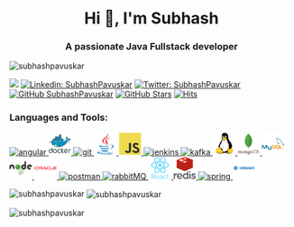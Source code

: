 <h1 align="center">Hi 👋, I'm Subhash</h1>
<h3 align="center">A passionate Java Fullstack developer</h3>

<p align="left"> <img src="https://komarev.com/ghpvc/?username=subhashpavuskar&label=Profile%20views&color=0e75b6&style=flat" alt="subhashpavuskar" /> </p>


![](https://hit.SubhashPavuskar.me/github/profile?user_id=1484002)
[![Linkedin: SubhashPavuskar](https://img.shields.io/badge/-Byungjin%20Park-blue?style=flat-square&logo=Linkedin&logoColor=white&link=https://www.linkedin.com/in/SubhashPavuskar/)](https://www.linkedin.com/in/SubhashPavuskar/)
[![Twitter: SubhashPavuskar](https://img.shields.io/twitter/follow/SubhashPavuskar?style=social)](https://twitter.com/SubhashPavuskar)
[![GitHub SubhashPavuskar](https://img.shields.io/github/followers/SubhashPavuskar?label=follow&style=social)](https://github.com/SubhashPavuskar)
[![GitHub Stars](https://img.shields.io/github/stars/SubhashPavuskar?style=social)](https://github.com/SubhashPavuskar)
[![Hits](https://komarev.com/ghpvc/?username=SubhashPavuskar&color=red&label=Hits)](https://github.com/SubhashPavuskar)

<h3 align="left">Languages and Tools:</h3>
<p align="left"> <a href="https://angular.io" target="_blank" rel="noreferrer"> <img src="https://angular.io/assets/images/logos/angular/angular.svg" alt="angular" width="40" height="40"/> </a>    <a href="https://www.docker.com/" target="_blank" rel="noreferrer"> <img src="https://raw.githubusercontent.com/devicons/devicon/master/icons/docker/docker-original-wordmark.svg" alt="docker" width="40" height="40"/> </a> <a href="https://git-scm.com/" target="_blank" rel="noreferrer"> <img src="https://www.vectorlogo.zone/logos/git-scm/git-scm-icon.svg" alt="git" width="40" height="40"/> </a>  <a href="https://www.w3.org/html/" target="_blank" rel="noreferrer"> <a href="https://www.java.com" target="_blank" rel="noreferrer"> <img src="https://raw.githubusercontent.com/devicons/devicon/master/icons/java/java-original.svg" alt="java" width="40" height="40"/> </a> <a href="https://developer.mozilla.org/en-US/docs/Web/JavaScript" target="_blank" rel="noreferrer"> <img src="https://raw.githubusercontent.com/devicons/devicon/master/icons/javascript/javascript-original.svg" alt="javascript" width="40" height="40"/> </a> <a href="https://www.jenkins.io" target="_blank" rel="noreferrer"> <img src="https://www.vectorlogo.zone/logos/jenkins/jenkins-icon.svg" alt="jenkins" width="40" height="40"/> </a> <a href="https://kafka.apache.org/" target="_blank" rel="noreferrer"> <img src="https://www.vectorlogo.zone/logos/apache_kafka/apache_kafka-icon.svg" alt="kafka" width="40" height="40"/> </a> <a href="https://www.linux.org/" target="_blank" rel="noreferrer"> <img src="https://raw.githubusercontent.com/devicons/devicon/master/icons/linux/linux-original.svg" alt="linux" width="40" height="40"/> </a> <a href="https://www.mongodb.com/" target="_blank" rel="noreferrer"> <img src="https://raw.githubusercontent.com/devicons/devicon/master/icons/mongodb/mongodb-original-wordmark.svg" alt="mongodb" width="40" height="40"/> </a> <a href="https://www.mysql.com/" target="_blank" rel="noreferrer"> <img src="https://raw.githubusercontent.com/devicons/devicon/master/icons/mysql/mysql-original-wordmark.svg" alt="mysql" width="40" height="40"/> </a> <a href="https://nodejs.org" target="_blank" rel="noreferrer"> <img src="https://raw.githubusercontent.com/devicons/devicon/master/icons/nodejs/nodejs-original-wordmark.svg" alt="nodejs" width="40" height="40"/> </a> <a href="https://www.oracle.com/" target="_blank" rel="noreferrer"> <img src="https://raw.githubusercontent.com/devicons/devicon/master/icons/oracle/oracle-original.svg" alt="oracle" width="40" height="40"/> </a> <a href="https://postman.com" target="_blank" rel="noreferrer"> <img src="https://www.vectorlogo.zone/logos/getpostman/getpostman-icon.svg" alt="postman" width="40" height="40"/> </a> <a href="https://www.rabbitmq.com" target="_blank" rel="noreferrer"> <img src="https://www.vectorlogo.zone/logos/rabbitmq/rabbitmq-icon.svg" alt="rabbitMQ" width="40" height="40"/> </a> <a href="https://reactjs.org/" target="_blank" rel="noreferrer"> <img src="https://raw.githubusercontent.com/devicons/devicon/master/icons/react/react-original-wordmark.svg" alt="react" width="40" height="40"/> </a> <a href="https://redis.io" target="_blank" rel="noreferrer"> <img src="https://raw.githubusercontent.com/devicons/devicon/master/icons/redis/redis-original-wordmark.svg" alt="redis" width="40" height="40"/> </a> <a href="https://spring.io/" target="_blank" rel="noreferrer"> <img src="https://www.vectorlogo.zone/logos/springio/springio-icon.svg" alt="spring" width="40" height="40"/> </a> <a href="https://webpack.js.org" target="_blank" rel="noreferrer"> <img src="https://raw.githubusercontent.com/devicons/devicon/d00d0969292a6569d45b06d3f350f463a0107b0d/icons/webpack/webpack-original-wordmark.svg" alt="webpack" width="40" height="40"/> </a> </p>

<p><img align="left" src="https://github-readme-stats.vercel.app/api/top-langs?username=subhashpavuskar&show_icons=true&locale=en&layout=compact" alt="subhashpavuskar" /></p>

<p>&nbsp;<img align="center" src="https://github-readme-stats.vercel.app/api?username=subhashpavuskar&show_icons=true&locale=en" alt="subhashpavuskar" /></p>

<p><img align="center" src="https://github-readme-streak-stats.herokuapp.com/?user=subhashpavuskar&" alt="subhashpavuskar" /></p>

